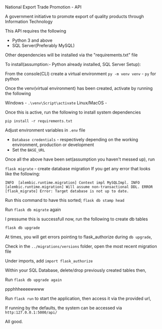 National Export Trade Promotion - API

A government initiative to promote export of quality products through Information Technology

This API requires the following

- Python 3 and above
- SQL Server(Preferably MySQL)


Other dependencies will be installed via the "requirements.txt" file

To install(assumption:- Python already installed, SQL Server Setup):

From the console(CLI) create a virtual environment
`py -m venv venv` - `py` for python

Once the venv(virtual environment) has been created, activate by running the following

Windows - `.\venv\Script\activate`
Linux/MacOS - 

Once this is active, run the following to install system dependencies

`pip install -r requirements.txt`

Adjust environment variables in `.env` file

 - `Database credentials` - respectively depending on the working environment, production or development
 - Set the `BASE_URL`
 
Once all the above have been set(assumption you haven't messed up), run

`flask migrate` - create database migration
If you get any error that looks like the following:

`INFO  [alembic.runtime.migration] Context impl MySQLImpl.
INFO  [alembic.runtime.migration] Will assume non-transactional DDL.
ERROR [flask_migrate] Error: Target database is not up to date.`

Run this command to have this sorted;
`flask db stamp head`

Run `flask db migrate` again

I pressume this is successfull now, run the following to create db tables

`flask db upgrade`

At times, you will get errors pointing to flask_authorize during `db upgrade`,

Check in the `../migrations/versions` folder, open the most recent migration file

Under imports, add
`import flask_authorize`

Within your SQL Database, delete/drop previously created tables then,

Run `flask db upgrade again`

ppphhheeeewwww

Run `flask run` to start the application, then access it via the provided url,

If running by the defaults, the system can be accessed via
`http:127.0.0.1:5000/api/`

All good.